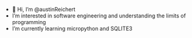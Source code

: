 - 👋 Hi, I’m @austinReichert
- I’m interested in software engineering and understanding the limits of programming
- I’m currently learning micropython and SQLITE3

